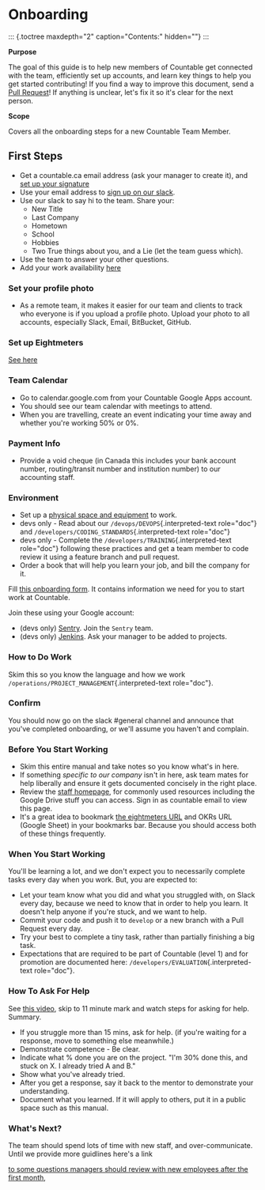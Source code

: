 Onboarding
==========

::: {.toctree maxdepth="2" caption="Contents:" hidden=""}
:::

**Purpose**

The goal of this guide is to help new members of Countable get connected
with the team, efficiently set up accounts, and learn key things to help
you get started contributing! If you find a way to improve this
document, send a [Pull
Request](https://github.com/countable-web/ops-manual/pull/new/master)!
If anything is unclear, let\'s fix it so it\'s clear for the next
person.

**Scope**

Covers all the onboarding steps for a new Countable Team Member.

First Steps
-----------

-   Get a countable.ca email address (ask your manager to create it),
    and [set up your signature](https://youtu.be/hA5cRIDg0Ko)
-   Use your email address to [sign up on our
    slack](https://join.slack.com/t/countable-web/signup).
-   Use our slack to say hi to the team. Share your:
    -   New Title
    -   Last Company
    -   Hometown
    -   School
    -   Hobbies
    -   Two True things about you, and a Lie (let the team guess which).
-   Use the team to answer your other questions.
-   Add your work availability
    [here](https://docs.google.com/spreadsheets/d/1zh6GYex7UtoZGyChRGNy8378brtxvfrOdtedf6z5c5M/edit#gid=0)

### Set your profile photo

-   As a remote team, it makes it easier for our team and clients to
    track who everyone is if you upload a profile photo. Upload your
    photo to all accounts, especially Slack, Email, BitBucket, GitHub.

### Set up Eightmeters

[See
here](https://countable-ops-manual.readthedocs.io/peopleops/DOING_YOUR_JOB.html#using-eightmeters)

### Team Calendar

-   Go to calendar.google.com from your Countable Google Apps account.
-   You should see our team calendar with meetings to attend.
-   When you are travelling, create an event indicating your time away
    and whether you\'re working 50% or 0%.

### Payment Info

-   Provide a void cheque (in Canada this includes your bank account
    number, routing/transit number and institution number) to our
    accounting staff.

### Environment

-   Set up a [physical space and
    equipment](https://countable-ops-manual.readthedocs.io/peopleops/DOING_YOUR_JOB.html#setting-up-your-desk)
    to work.
-   devs only - Read about our `/devops/DEVOPS`{.interpreted-text
    role="doc"} and `/developers/CODING_STANDARDS`{.interpreted-text
    role="doc"}
-   devs only - Complete the `/developers/TRAINING`{.interpreted-text
    role="doc"} following these practices and get a team member to code
    review it using a feature branch and pull request.
-   Order a book that will help you learn your job, and bill the company
    for it.

Fill [this onboarding
form](https://docs.google.com/forms/d/e/1FAIpQLScYLUdoD5z1OhMNbhXC4G3GDLVbumoPH9X-mnNPDRaR2YQiwA/viewform?usp=sf_link).
It contains information we need for you to start work at Countable.

Join these using your Google account:

-   (devs only) [Sentry](http://sentry.countable.ca). Join the `Sentry`
    team.
-   (devs only) [Jenkins](http://jenkins.countable.ca). Ask your manager
    to be added to projects.

### How to Do Work

Skim this so you know the language and how we work
`/operations/PROJECT_MANAGEMENT`{.interpreted-text role="doc"}.

### Confirm

You should now go on the slack \#general channel and announce that
you\'ve completed onboarding, or we\'ll assume you haven\'t and
complain.

### Before You Start Working

-   Skim this entire manual and take notes so you know what\'s in here.
-   If something *specific to our company* isn\'t in here, ask team
    mates for help liberally and ensure it gets documented concisely in
    the right place.
-   Review the [staff
    homepage](https://sites.google.com/countable.ca/countable-staff/home),
    for commonly used resources including the Google Drive stuff you can
    access. Sign in as countable email to view this page.
-   It\'s a great idea to bookmark [the eightmeters
    URL](https://eightmeters.countable.ca) and OKRs URL (Google Sheet)
    in your bookmarks bar. Because you should access both of these
    things frequently.

### When You Start Working

You\'ll be learning a lot, and we don\'t expect you to necessarily
complete tasks every day when you work. But, you are expected to:

-   Let your team know what you did and what you struggled with, on
    Slack every day, because we need to know that in order to help you
    learn. It doesn\'t help anyone if you\'re stuck, and we want to
    help.
-   Commit your code and push it to `develop` or a new branch with a
    Pull Request every day.
-   Try your best to complete a tiny task, rather than partially
    finishing a big task.
-   Expectations that are required to be part of Countable (level 1) and
    for promotion are documented here:
    `/developers/EVALUATION`{.interpreted-text role="doc"}.

### How To Ask For Help

See [this video](https://www.youtube.com/watch?v=hY14Er6JX2s), skip to
11 minute mark and watch steps for asking for help. Summary.

-   If you struggle more than 15 mins, ask for help. (if you\'re waiting
    for a response, move to something else meanwhile.)
-   Demonstrate competence - Be clear.
-   Indicate what % done you are on the project. \"I\'m 30% done this,
    and stuck on X. I already tried A and B.\"
-   Show what you\'ve already tried.
-   After you get a response, say it back to the mentor to demonstrate
    your understanding.
-   Document what you learned. If it will apply to others, put it in a
    public space such as this manual.

### What\'s Next?

The team should spend lots of time with new staff, and over-communicate.
Until we provide more guidlines here\'s a link

[to some questions managers should review with new employees after the
first
month](https://www.gqrgm.com/questions-ask-new-employees-first-month/),
